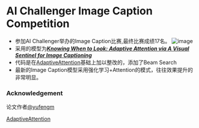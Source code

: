 # AI Challenger Image Caption Competition

* 参加AI Challenger举办的Image Caption比赛,最终比赛成绩17名。
![image](https://github.com/Wind-Ward/Image_Caption_Competition/master/data/17.png)
* 采用的模型为[***Knowing When to Look: Adaptive Attention via A Visual Sentinel for Image Captioning***](https://arxiv.org/pdf/1612.01887.pdf)
* 代码是在[AdaptiveAttention](https://github.com/jiasenlu/AdaptiveAttention)基础上加以整改的，添加了Beam Search
* 最新的Image Caption模型采用强化学习+Attention的模式，往往效果提升的非常明显。





### Acknowledgement

论文作者[@yufengm](https://github.com/yufengm)

[AdaptiveAttention](https://github.com/jiasenlu/AdaptiveAttention)



